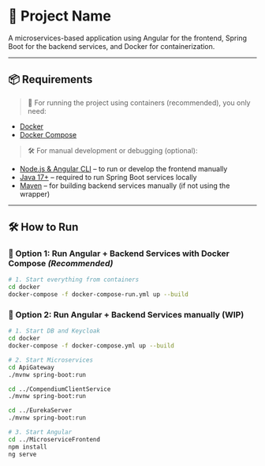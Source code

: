 # 🚀 Project Name

A microservices-based application using Angular for the frontend, Spring Boot for the backend services, and Docker for containerization.

---

## 📦 Requirements
> 🐳 For running the project using containers (recommended), you only need:

- [Docker](https://docs.docker.com/get-docker/)
- [Docker Compose](https://docs.docker.com/compose/)

> 🛠️ For manual development or debugging (optional):

- [Node.js & Angular CLI](https://angular.io/guide/setup-local) – to run or develop the frontend manually
- [Java 17+](https://adoptium.net/) – required to run Spring Boot services locally
- [Maven](https://maven.apache.org/) – for building backend services manually (if not using the wrapper)

---

## 🛠️ How to Run

### 🔧 Option 1: Run Angular + Backend Services with Docker Compose *(Recommended)*

```bash
# 1. Start everything from containers
cd docker
docker-compose -f docker-compose-run.yml up --build
```

### 🔧 Option 2: Run Angular + Backend Services manually (WIP)

```bash
# 1. Start DB and Keycloak
cd docker
docker-compose -f docker-compose.yml up --build

# 2. Start Microservices
cd ApiGateway
./mvnw spring-boot:run

cd ../CompendiumClientService
./mvnw spring-boot:run

cd ../EurekaServer
./mvnw spring-boot:run

# 3. Start Angular
cd ../MicroserviceFrontend
npm install
ng serve
```